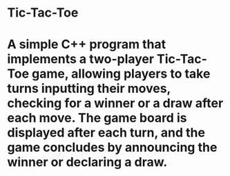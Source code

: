 # Tic-Tac-Toe
# A simple C++ program that implements a two-player Tic-Tac-Toe game, allowing players to take turns inputting their moves, checking for a winner or a draw after each move. The game board is displayed after each turn, and the game concludes by announcing the winner or declaring a draw.
